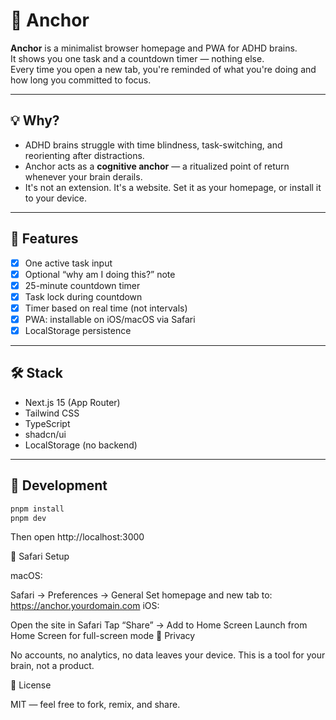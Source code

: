 # 🧭 Anchor

**Anchor** is a minimalist browser homepage and PWA for ADHD brains.  
It shows you one task and a countdown timer — nothing else.  
Every time you open a new tab, you're reminded of what you're doing and how long you committed to focus.

---

## 💡 Why?

- ADHD brains struggle with time blindness, task-switching, and reorienting after distractions.
- Anchor acts as a **cognitive anchor** — a ritualized point of return whenever your brain derails.
- It's not an extension. It's a website. Set it as your homepage, or install it to your device.

---

## 🔧 Features

- [x] One active task input  
- [x] Optional “why am I doing this?” note  
- [x] 25-minute countdown timer  
- [x] Task lock during countdown  
- [x] Timer based on real time (not intervals)  
- [x] PWA: installable on iOS/macOS via Safari  
- [x] LocalStorage persistence  

---

## 🛠 Stack

- Next.js 15 (App Router)  
- Tailwind CSS  
- TypeScript  
- shadcn/ui  
- LocalStorage (no backend)  

---

## 🚀 Development

```bash
pnpm install
pnpm dev
```
Then open http://localhost:3000

📱 Safari Setup

macOS:

Safari → Preferences → General
Set homepage and new tab to: https://anchor.yourdomain.com
iOS:

Open the site in Safari
Tap “Share” → Add to Home Screen
Launch from Home Screen for full-screen mode
🔐 Privacy

No accounts, no analytics, no data leaves your device.
This is a tool for your brain, not a product.

📄 License

MIT — feel free to fork, remix, and share.

